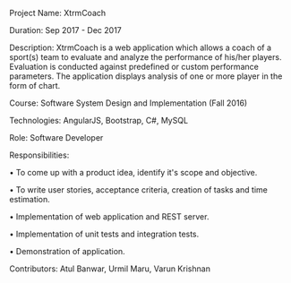 Project Name: XtrmCoach

Duration: Sep 2017 - Dec 2017

Description: XtrmCoach is a web application which allows a coach of a sport(s) team to evaluate and analyze the performance of his/her players. Evaluation is conducted against predefined or custom performance parameters. The application displays analysis of one or more player in the form of chart.

Course: Software System Design and Implementation (Fall 2016)

Technologies: AngularJS, Bootstrap, C#, MySQL

Role: Software Developer

Responsibilities:

• To come up with a product idea, identify it's scope and objective.

• To write user stories, acceptance criteria, creation of tasks and time estimation.

• Implementation of web application and REST server.

• Implementation of unit tests and integration tests.

• Demonstration of application.


Contributors: Atul Banwar, Urmil Maru, Varun Krishnan
